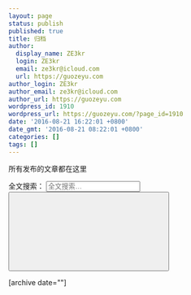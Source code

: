 ```yaml
---
layout: page
status: publish
published: true
title: 归档
author:
  display_name: ZE3kr
  login: ZE3kr
  email: ze3kr@icloud.com
  url: https://guozeyu.com
author_login: ZE3kr
author_email: ze3kr@icloud.com
author_url: https://guozeyu.com
wordpress_id: 1910
wordpress_url: https://guozeyu.com/?page_id=1910
date: '2016-08-21 16:22:01 +0800'
date_gmt: '2016-08-21 08:22:01 +0800'
categories: []
tags: []
---
```

<p>所有发布的文章都在这里</p>
<form class="search-form" action="https://guozeyu.com/search/" method="get"><label> <span class="screen-reader-text">全文搜索：</span> </label> <input class="search-field" name="s" type="search" value="" placeholder="全文搜索…" /> <button class="search-submit" type="submit"><svg class="icon icon-search" aria-hidden="true" role="img"> <use href="#icon-search" xlink:href="#icon-search"></use> </svg></button></form>
<p>[archive date=""]</p>
